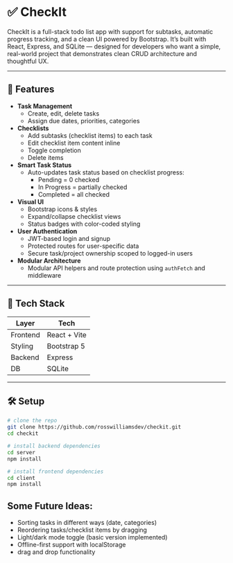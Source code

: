 # ✅ CheckIt

CheckIt is a full-stack todo list app with support for subtasks, automatic progress tracking, and a clean UI powered by Bootstrap. It’s built with React, Express, and SQLite — designed for developers who want a simple, real-world project that demonstrates clean CRUD architecture and thoughtful UX.

---

## 🚀 Features

- **Task Management**
  - Create, edit, delete tasks
  - Assign due dates, priorities, categories
- **Checklists**
  - Add subtasks (checklist items) to each task
  - Edit checklist item content inline
  - Toggle completion
  - Delete items
- **Smart Task Status**
  - Auto-updates task status based on checklist progress:
    - Pending = 0 checked
    - In Progress = partially checked
    - Completed = all checked
- **Visual UI**
  - Bootstrap icons & styles
  - Expand/collapse checklist views
  - Status badges with color-coded styling
- **User Authentication**
  - JWT-based login and signup
  - Protected routes for user-specific data
  - Secure task/project ownership scoped to logged-in users
- **Modular Architecture**
  - Modular API helpers and route protection using `authFetch` and middleware

---

## 🧱 Tech Stack

| Layer    | Tech         |
| -------- | ------------ |
| Frontend | React + Vite |
| Styling  | Bootstrap 5  |
| Backend  | Express      |
| DB       | SQLite       |

---

## 🛠 Setup

```bash
# clone the repo
git clone https://github.com/rosswilliamsdev/checkit.git
cd checkit

# install backend dependencies
cd server
npm install

# install frontend dependencies
cd client
npm install
```

## Some Future Ideas:

- Sorting tasks in different ways (date, categories)
- Reordering tasks/checklist items by dragging
- Light/dark mode toggle (basic version implemented)
- Offline-first support with localStorage
- drag and drop functionality
